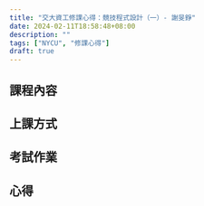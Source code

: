```yaml
---
title: "交大資工修課心得：競技程式設計（一）- 謝旻錚"
date: 2024-02-11T18:58:48+08:00
description: ""
tags: ["NYCU", "修課心得"]
draft: true
---
```



## 課程內容

## 上課方式

## 考試作業

## 心得